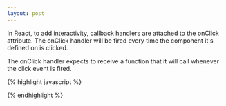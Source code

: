 ```yaml
---
layout: post
---
```


In React, to add interactivity, callback handlers are attached to the onClick attribute. The onClick handler will be fired every time the component it's defined on is clicked.

The onClick handler expects to receive a function that it will call whenever the click event is fired.

 

{% highlight javascript %}

{% endhighlight %}

